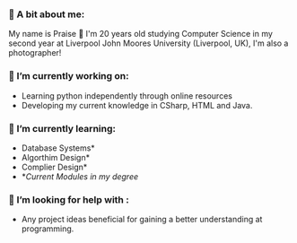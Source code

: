 ### 👋 A bit about me:
My name is Praise 👋 I'm 20 years old studying Computer Science in my second year at Liverpool John Moores University (Liverpool, UK), I'm also a photographer!

### 🔭 I’m currently working on:
- Learning python independently through online resources
- Developing my current knowledge in CSharp, HTML and Java.

### 🌱 I’m currently learning:
- Database Systems*
- Algorthim Design*
- Complier Design*
- **Current Modules in my degree*

### 🤔 I’m looking for help with :
- Any project ideas beneficial for gaining a better understanding at programming.
